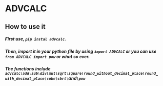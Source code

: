# ADVCALC
## How to use it
##### First use, `pip instal advcalc`.
##### Then, import it in your python file by using `import ADVCALC` or you can use `from ADVCALC import pow` or what so ever.

##### The functions include `advcalc\add\sub\div\mul\sqrt\square\round_without_decimal_place\round_with_decimal_place\cube\cbrt\`and`\pow`